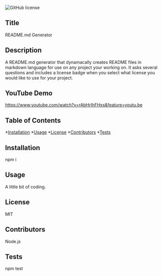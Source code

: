 ![GitHub license](https://img.shields.io/badge/license-MIT-blue.svg)
   
## Title 

README.md Generator

## Description

A README.md generator that dynamacally creates README files in markdown language for use on any project your working on.
It asks several questions and includes a license badge when you select what license you would like to use for your project.

## YouTube Demo

https://www.youtube.com/watch?v=rAbHrIhFHxs&feature=youtu.be


## Table of Contents

   *[Installation](#Installation)
   *[Usage](#Usage)
   *[License](#License)
   *[Contributors](#Contributors)
   *[Tests](#Tests)



## Installation

npm i

## Usage

A little bit of coding.

## License

MIT
    

## Contributors

Node.js

## Tests

npm test

 
